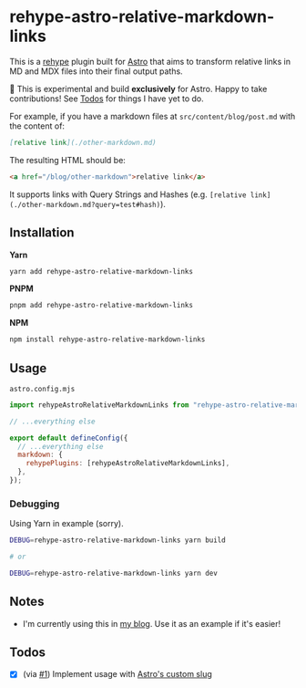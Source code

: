 # rehype-astro-relative-markdown-links

This is a [rehype](https://github.com/rehypejs/rehype) plugin built for [Astro](https://astro.build/) that aims to
transform relative links in MD and MDX files into their final output paths.

🚨 This is experimental and build **exclusively** for Astro. Happy to take contributions! See [Todos](#todos) for things
I have yet to do.

For example, if you have a markdown files at `src/content/blog/post.md` with the content of:

```markdown
[relative link](./other-markdown.md)
```

The resulting HTML should be:

```html
<a href="/blog/other-markdown">relative link</a>
```

It supports links with Query Strings and Hashes (e.g. `[relative link](./other-markdown.md?query=test#hash)`).

## Installation

**Yarn**

```bash
yarn add rehype-astro-relative-markdown-links
```

**PNPM**

```bash
pnpm add rehype-astro-relative-markdown-links
```

**NPM**

```bash
npm install rehype-astro-relative-markdown-links
```

## Usage

`astro.config.mjs`

```js
import rehypeAstroRelativeMarkdownLinks from "rehype-astro-relative-markdown-links";

// ...everything else

export default defineConfig({
  // ...everything else
  markdown: {
    rehypePlugins: [rehypeAstroRelativeMarkdownLinks],
  },
});
```

### Debugging

Using Yarn in example (sorry).

```bash
DEBUG=rehype-astro-relative-markdown-links yarn build

# or

DEBUG=rehype-astro-relative-markdown-links yarn dev
```

## Notes

- I'm currently using this in [my blog](https://github.com/vernak2539/words-byvernacchia). Use it as an example if it's easier!

## Todos

- [x] (via [#1](https://github.com/vernak2539/rehype-astro-relative-markdown-links/pulls)) Implement usage with [Astro's custom slug](https://docs.astro.build/en/guides/content-collections/#defining-custom-slugs)
